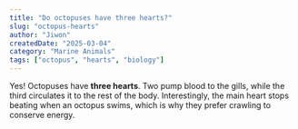 ```yaml
---
title: "Do octopuses have three hearts?"
slug: "octopus-hearts"
author: "Jiwon"
createdDate: "2025-03-04"
category: "Marine Animals"
tags: ["octopus", "hearts", "biology"]
---
```

Yes! Octopuses have **three hearts**. Two pump blood to the gills, while the third circulates it to the rest of the body. Interestingly, the main heart stops beating when an octopus swims, which is why they prefer crawling to conserve energy.
